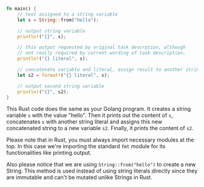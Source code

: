 ```rust
fn main() {
    // text assigned to a string variable
    let s = String::from("hello");

    // output string variable
    println!("{}", s);

    // this output requested by original task descrption, although
    // not really required by current wording of task description.
    println!("{} literal", s);

    // concatenate variable and literal, assign result to another string variable
    let s2 = format!("{} literal", s);

    // output second string variable
    println!("{}", s2);
}
```

This Rust code does the same as your Golang program. It creates a string variable `s` with the value "hello". Then it prints out the content of `s`, concatenates `s` with another string literal and assigns this new concatenated string to a new variable `s2`. Finally, it prints the content of `s2`.

Please note that in Rust, you must always import necessary modules at the top. In this case we're importing the standard `fmt` module for its functionalities like printing output.

Also please notice that we are using `String::from("hello")` to create a new String. This method is used instead of using string literals directly since they are immutable and can't be mutated unlike Strings in Rust.
